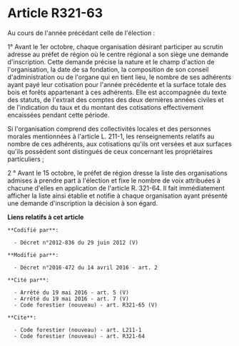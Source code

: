 # Article R321-63

Au cours de l'année précédant celle de l'élection :

1° Avant le 1er octobre, chaque organisation désirant participer au scrutin adresse au préfet de région où le centre régional
a son siège une demande d'inscription. Cette demande précise la nature et le champ d'action de l'organisation, la date de sa
fondation, la composition de son conseil d'administration ou de l'organe qui en tient lieu, le nombre de ses adhérents ayant
payé leur cotisation pour l'année précédente et la surface totale des bois et forêts appartenant à ces adhérents. Elle est
accompagnée du texte des statuts, de l'extrait des comptes des deux dernières années civiles et de l'indication du taux et du
montant des cotisations effectivement encaissées pendant cette période.

Si l'organisation comprend des collectivités locales et des personnes morales mentionnées à l'article L. 211-1, les
renseignements relatifs au nombre de ces adhérents, aux cotisations qu'ils ont versées et aux surfaces qu'ils possèdent sont
distingués de ceux concernant les propriétaires particuliers ; 

2 ° Avant le 15 octobre, le préfet de région dresse la liste des organisations admises à prendre part à l'élection et fixe le
nombre de voix attribuées à chacune d'elles en application de l'article R. 321-64. Il fait immédiatement afficher la liste
ainsi établie et notifie à chaque organisation ayant présenté une demande d'inscription la décision à son égard.

**Liens relatifs à cet article**

	**Codifié par**:

	  - Décret n°2012-836 du 29 juin 2012 (V)

	**Modifié par**:

	  - Décret n°2016-472 du 14 avril 2016 - art. 2

	**Cité par**:

	  - Arrêté du 19 mai 2016 - art. 5 (V)
	  - Arrêté du 19 mai 2016 - art. 7 (V)
	  - Code forestier (nouveau) - art. R321-65 (V)

	**Cite**:

	  - Code forestier (nouveau) - art. L211-1
	  - Code forestier (nouveau) - art. R321-64
